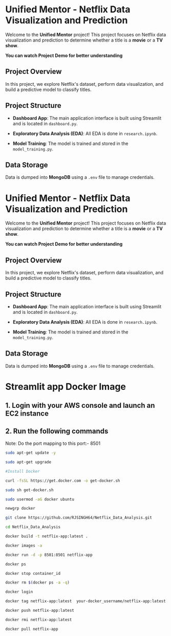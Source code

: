 # Unified Mentor - Netflix Data Visualization and Prediction

Welcome to the **Unified Mentor** project! This project focuses on Netflix data visualization and prediction to determine whether a title is a **movie** or a **TV show**.

**You can watch Project Demo for better understanding**

## Project Overview

In this project, we explore Netflix's dataset, perform data visualization, and build a predictive model to classify titles.

## Project Structure

- **Dashboard App**: The main application interface is built using Streamlit and is located in `dashboard.py`.
  
- **Exploratory Data Analysis (EDA)**: All EDA is done in `research.ipynb`.

- **Model Training**: The model is trained and stored in the `model_training.py`.

## Data Storage

Data is dumped into **MongoDB** using a `.env` file to manage credentials.


# Unified Mentor - Netflix Data Visualization and Prediction

Welcome to the **Unified Mentor** project! This project focuses on Netflix data visualization and prediction to determine whether a title is a **movie** or a **TV show**.

**You can watch Project Demo for better understanding**

## Project Overview

In this project, we explore Netflix's dataset, perform data visualization, and build a predictive model to classify titles.

## Project Structure

- **Dashboard App**: The main application interface is built using Streamlit and is located in `dashboard.py`.
  
- **Exploratory Data Analysis (EDA)**: All EDA is done in `research.ipynb`.

- **Model Training**: The model is trained and stored in the `model_training.py`.

## Data Storage

Data is dumped into **MongoDB** using a `.env` file to manage credentials.

# Streamlit app Docker Image

## 1. Login with your AWS console and launch an EC2 instance
## 2. Run the following commands

Note: Do the port mapping to this port:- 8501

```bash
sudo apt-get update -y

sudo apt-get upgrade

#Install Docker

curl -fsSL https://get.docker.com -o get-docker.sh

sudo sh get-docker.sh

sudo usermod -aG docker ubuntu

newgrp docker
```

```bash
git clone https://github.com/RJSINGH64/Netflix_Data_Analysis.git
```

```bash
cd Netflix_Data_Analysis
```

```bash
docker build -t netflix-app:latest . 
```

```bash
docker images -a  
```

```bash
docker run -d -p 8501:8501 netflix-app
```

```bash
docker ps  
```

```bash
docker stop container_id
```

```bash
docker rm $(docker ps -a -q)
```

```bash
docker login 
```

```bash
docker tag netflix-app:latest  your-docker_username/netflix-app:latest
```

```bash
docker push netflix-app:latest 
```

```bash
docker rmi netflix-app:latest
```

```bash
docker pull netflix-app
```

